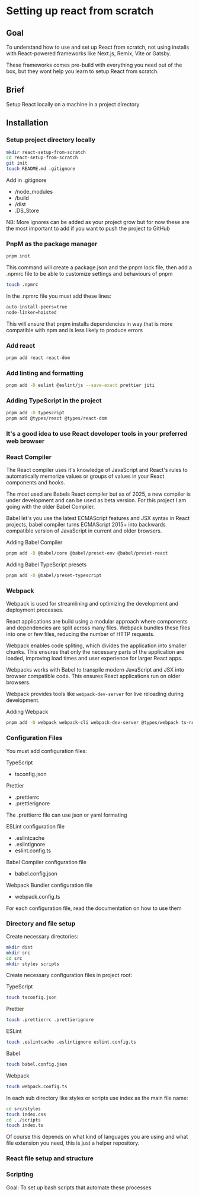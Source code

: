 # Setting up  react from scratch

## Goal
To understand how to use and set up React from scratch, not using installs 
with React-powered frameworks like Next.js, Remix, Vite or Gatsby.

These frameworks comes pre-build with everything you need out of the box, but they wont
help you learn to setup React from scratch.

## Brief
Setup React locally on a machine in a project directory

## Installation
### Setup project directory locally

```bash
mkdir react-setup-from-scratch
cd react-setup-from-scratch
git init
touch README.md .gitignore
```
Add in .gitignore
- /node_modules
- /build
- /dist
- .DS_Store

NB: More ignores can be added as your project grow but for now these are the most important to add if you want to push the project to GitHub 

### PnpM as the package manager 
```bash
pnpm init
```

This command will create a package.json and the pnpm lock file, then 
add a .npmrc file to be able to customize settings and behaviours of pnpm
```bash
touch .npmrc
```

In the .npmrc file you must add these lines:
```bash
auto-install-peers=true
node-linker=hoisted
```
This will ensure that pnpm installs dependencies in way that is more compatible
with npm and is less likely to produce errors

### Add react
```bash
pnpm add react react-dom
```

### Add linting and formatting
```bash
pnpm add -D eslint @eslint/js --save-exact prettier jiti
```
### Adding TypeScript in the project
```bash
pnpm add -D typescript
pnpm add @types/react @types/react-dom
```
### It's a good idea to use React developer tools in your preferred web browser

### React Compiler
The React compiler uses it's knowledge of JavaScript and React's rules to
automatically memorize values or groups of values in your React components and
hooks. 

The most used are Babels React compiler but as of 2025, a new compiler is
under development and can be used as beta version. For this project I am going
with the older Babel Compiler.

Babel let's you use the latest ECMAScript features and JSX syntax in React
projects, babel compiler turns ECMAScript 2015+ into backwards compatible
version of JavaScript in current and older browsers.

Adding Babel Compiler 
```bash
pnpm add -D @babel/core @babel/preset-env @babel/preset-react 
```
Adding Babel TypeScript presets
```bash
pnpm add -D @babel/preset-typescript 
```

### Webpack
Webpack is used for streamlining and optimizing the development and deployment
processes. 

React applications are build using a modular approach where components and
dependencies are split across many files. Webpack bundles these files into one
or few files, reducing the number of HTTP requests.

Webpack enables code spliting, which divides the application into smaller
chunks. This ensures that only the necessary parts of the application are
loaded, improving load times and user experience for larger React apps. 

Webpacks works with Babel to transpile modern JavaScript and JSX into browser
compatible code. This ensures React applications run on older browsers.

Webpack provides tools like `webpack-dev-server` for live reloading during
development.

Adding Webpack
```bash
pnpm add -D webpack webpack-cli webpack-dev-server @types/webpack ts-node @types/node
```

### Configuration Files

You must add configuration files:

TypeScript
- tsconfig.json

Prettier
- .prettierrc 
- .prettierignore

The .prettierrc file can use json or yaml formating

ESLint configuration file
- .eslintcache
- .eslintignore
- eslint.config.ts

Babel Compiler configuration file
- babel.config.json

Webpack Bundler configuration file
- webpack.config.ts

For each configuration file, read the documentation on how to use them 

### Directory and file setup 

Create necessary directories:
```bash
mkdir dist
mkdir src
cd src
mkdir styles scripts
```

Create necessary configuration files in project root:

TypeScript
```bash
touch tsconfig.json  
```

Prettier
```bash
touch .prettierrc .prettierignore  
```

ESLint
```bash
touch .eslintcache .eslintignore eslint.config.ts
```

Babel
```bash
touch babel.config.json  
```
Webpack
```bash
touch webpack.config.ts
```

In each sub directory like styles or scripts use index as the main file name:
```bash
cd src/styles
touch index.css
cd ../scripts
touch index.ts
```

Of course this depends on what kind of languages you are using and what file
extension you need, this is just a helper repository. 

### React file setup and structure 

### Scripting
Goal: To set up bash scripts that automate these processes
